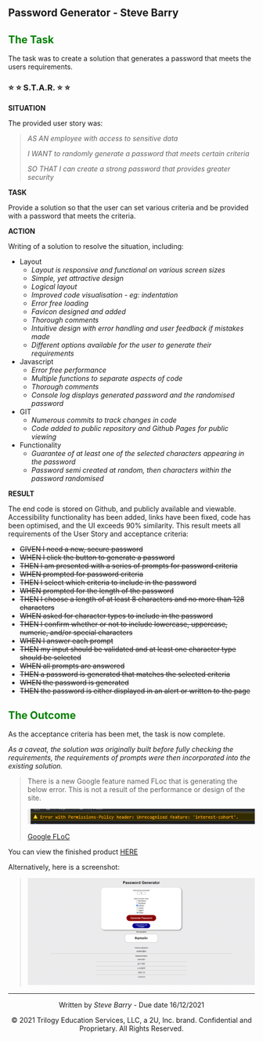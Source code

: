 ## Password Generator - Steve Barry

## <span style="color:green"> The Task</span>

The task was to create a solution that generates a password that meets the users requirements.

### ⭐ ⭐ S.T.A.R. ⭐ ⭐

**SITUATION**

The provided user story was: 

> <span style="font-style:italic">AS AN employee with access to sensitive data</span>
> 
> <span style="font-style:italic">I WANT to randomly generate a password that meets certain criteria</span>
>
> <span style="font-style:italic">SO THAT I can create a strong password that provides greater security</span>

**TASK**

Provide a solution so that the user can set various criteria and be provided with a password that meets the criteria.

**ACTION**

Writing of a solution to resolve the situation, including:
* Layout
  * *Layout is responsive and functional on various screen sizes*
  * *Simple, yet attractive design*
  * *Logical layout*
  * *Improved code visualisation - eg: indentation*
  * *Error free loading*
  * *Favicon designed and added*
  * *Thorough comments*
  * *Intuitive design with error handling and user feedback if mistakes made*
  * *Different options available for the user to generate their requirements*
* Javascript
  * *Error free performance*
  * *Multiple functions to separate aspects of code*
  * *Thorough comments*
  * *Console log displays generated password and the randomised password*
* GIT
  * *Numerous commits to track changes in code*
  * *Code added to public repository and Github Pages for public viewing*
* Functionality
  * *Guarantee of at least one of the selected characters appearing in the password*
  * *Password semi created at random, then characters within the password randomised*

**RESULT**

The end code is stored on Github, and publicly available and viewable. Accessibility functionality has been added, links have been fixed, code has been optimised, and the UI exceeds 90% similarity. This result meets all requirements of the User Story and acceptance criteria:

* ~~GIVEN I need a new, secure password~~
* ~~WHEN I click the button to generate a password~~
* ~~THEN I am presented with a series of prompts for password criteria~~
* ~~WHEN prompted for password criteria~~
* ~~THEN I select which criteria to include in the password~~
* ~~WHEN prompted for the length of the password~~
* ~~THEN I choose a length of at least 8 characters and no more than 128 characters~~
* ~~WHEN asked for character types to include in the password~~
* ~~THEN I confirm whether or not to include lowercase, uppercase, numeric, and/or special characters~~
* ~~WHEN I answer each prompt~~
* ~~THEN my input should be validated and at least one character type should be selected~~
* ~~WHEN all prompts are answered~~
* ~~THEN a password is generated that matches the selected criteria~~
* ~~WHEN the password is generated~~
* ~~THEN the password is either displayed in an alert or written to the page~~

## <span style="color:green"> The Outcome</span>

As the acceptance criteria has been met, the task is now complete. 

*As a caveat, the solution was originally built before fully checking the requirements, the requirements of prompts were then incorporated into the existing solution.*
> There is a new Google feature named FLoc that is generating the below error. This is not a result of the performance or design of the site.
> 
> ![Screenshot of Google FLoC error](./assets/images/floc.PNG "Screenshot of Google FLoC error")
> 
> [Google FLoC](https://techcrunch.com/2021/03/30/google-starts-trialling-its-floc-cookie-alternative-in-chrome/)

You can view the finished product [HERE](https://nbs5000.github.io/passwordGenerator/)

Alternatively, here is a screenshot:

> ![Screenshot of Password Generator page](./assets/images/screen.png "Screenshot of Password Generator page")

---
<p style="text-align:center;">Written by <span style="font-style:italic">Steve Barry</span> - Due date 16/12/2021</p>

<p style="text-align:center;">© 2021 Trilogy Education Services, LLC, a 2U, Inc. brand. Confidential and Proprietary. All Rights Reserved.</p>

